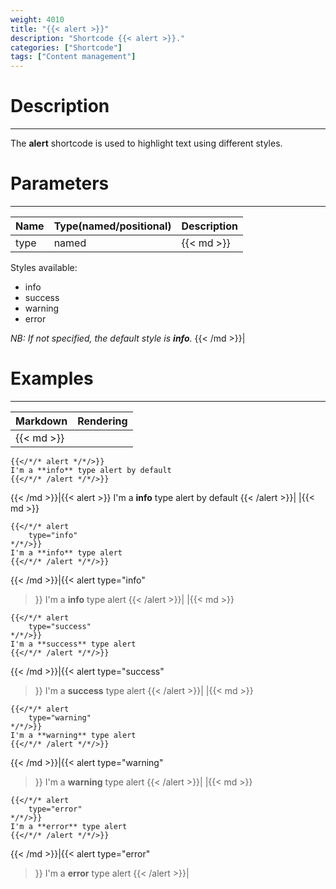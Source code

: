 ```yaml
---
weight: 4010
title: "{{< alert >}}"
description: "Shortcode {{< alert >}}."
categories: ["Shortcode"]
tags: ["Content management"]
---
```


# Description
---

The **alert** shortcode is used to highlight text using different styles.

# Parameters
---

| Name | Type(named/positional) | Description |
| ---- | ---------------------- | ----------- |
| type| named |{{< md >}}
Styles available:
* info
* success
* warning
* error

*NB: If not specified, the default style is **info**.*
{{< /md >}}|

# Examples
---

| Markdown | Rendering |
| -------- | --------- |
|{{< md >}}
```
{{</*/* alert */*/>}}
I'm a **info** type alert by default
{{</*/* /alert */*/>}}
```
{{< /md >}}|{{< alert >}}
I'm a **info** type alert by default
{{< /alert >}}|
|{{< md >}}
```
{{</*/* alert
    type="info"
*/*/>}}
I'm a **info** type alert
{{</*/* /alert */*/>}}
```
{{< /md >}}|{{< alert
    type="info"
>}}
I'm a **info** type alert
{{< /alert >}}|
|{{< md >}}
```
{{</*/* alert
    type="success"
*/*/>}}
I'm a **success** type alert
{{</*/* /alert */*/>}}
```
{{< /md >}}|{{< alert
    type="success"
>}}
I'm a **success** type alert
{{< /alert >}}|
|{{< md >}}
```
{{</*/* alert
    type="warning"
*/*/>}}
I'm a **warning** type alert
{{</*/* /alert */*/>}}
```
{{< /md >}}|{{< alert
    type="warning"
>}}
I'm a **warning** type alert
{{< /alert >}}|
|{{< md >}}
```
{{</*/* alert
    type="error"
*/*/>}}
I'm a **error** type alert
{{</*/* /alert */*/>}}
```
{{< /md >}}|{{< alert
    type="error"
>}}
I'm a **error** type alert
{{< /alert >}}|
